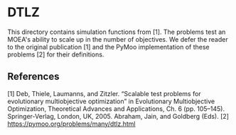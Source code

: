 # DTLZ

This directory contains simulation functions from [1]. The problems test an MOEA's ability to scale up in the number of objectives. We defer the reader to the original publication [1] and the PyMoo implementation of these problems [2] for their definitions.

## References

[1] Deb, Thiele, Laumanns, and Zitzler. “Scalable test problems for evolutionary multiobjective optimization” in Evolutionary Multiobjective Optimization, Theoretical Advances and Applications, Ch. 6 (pp. 105–145). Springer-Verlag, London, UK, 2005. Abraham, Jain, and Goldberg (Eds).
[2] https://pymoo.org/problems/many/dtlz.html
